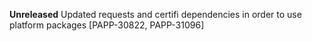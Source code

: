 **Unreleased**
Updated requests and certifi dependencies in order to use platform packages [PAPP-30822, PAPP-31096]